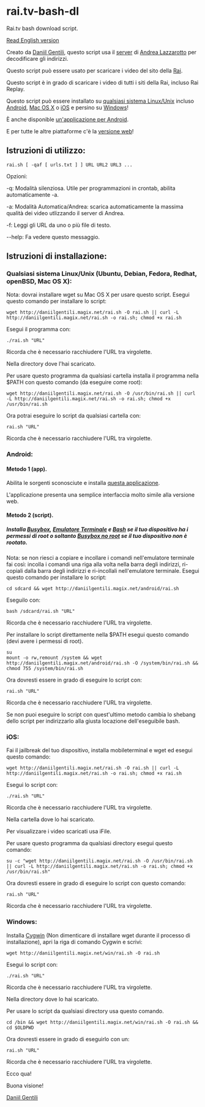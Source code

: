 # rai.tv-bash-dl
Rai.tv bash download script.

[Read English version](https://github.com/danog/rai.tv-bash-dl)

Creato da [Daniil Gentili](http://daniil.eu.org), questo script usa il [server](http://video.lazza.dk) di [Andrea Lazzarotto](http://andrealazzarotto.com/) per decodificare gli indirizzi.

Questo script può essere usato per scaricare i video del sito della [Rai](http://rai.tv).


Questo script è in grado di scaricare i video di tutti i siti della Rai, incluso Rai Replay.


Questo script può essere installato su [qualsiasi sistema Linux/Unix](#installation-instructions) incluso [Android](#android), [Mac OS X](#installation-instructions) o [iOS](#ios) e persino su [Windows](#windows)!

È anche disponible [un'applicazione per Android](http://bit.ly/0192837465k).

E per tutte le altre piattaforme c'è la [versione web](http://video.daniil.eu.org/rai.php)!

## Istruzioni di utilizzo:
```
rai.sh [ -qaf [ urls.txt ] ] URL URL2 URL3 ...
```
Opzioni:




-q:	Modalità silenziosa. Utile per programmazioni in crontab, abilita automaticamente -a.


-a:	Modalità Automatica/Andrea: scarica automaticamente la massima qualità dei video utlizzando il server di Andrea.


-f:	Leggi gli URL da uno o più file di testo.


--help:	Fa vedere questo messaggio.



## Istruzioni di installazione:

### Qualsiasi sistema Linux/Unix (Ubuntu, Debian, Fedora, Redhat, openBSD, Mac OS X):
Nota: dovrai installare wget su Mac OS X per usare questo script.
Esegui questo comando per installare lo script:

```
wget http://daniilgentili.magix.net/rai.sh -O rai.sh || curl -L http://daniilgentili.magix.net/rai.sh -o rai.sh; chmod +x rai.sh
```

Esegui il programma con:
```
./rai.sh "URL"
```


Ricorda che è necessario racchiudere l'URL tra virgolette.


Nella directory dove l'hai scaricato.

Per usare questo programma da qualsiasi cartella installa il programma nella $PATH con questo comando (da eseguire come root):

```
wget http://daniilgentili.magix.net/rai.sh -O /usr/bin/rai.sh || curl -L http://daniilgentili.magix.net/rai.sh -o rai.sh; chmod +x /usr/bin/rai.sh
```

Ora potrai eseguire lo script da qualsiasi cartella con:
```
rai.sh "URL"
```


Ricorda che è necessario racchiudere l'URL tra virgolette.





### Android:
#### Metodo 1 (app).
Abilita le sorgenti sconosciute e installa [questa applicazione](http://bit.ly/0192837465k).

L'applicazione presenta una semplice interfaccia molto simile alla versione web.

#### Metodo 2 (script).
##### Installa [Busybox](https://play.google.com/store/apps/details?id=stericson.busybox), [Emulatore Terminale](https://play.google.com/store/apps/details?id=jackpal.androidterm) e [Bash](https://play.google.com/store/apps/details?id=com.bitcubate.android.bash.installer) se il tuo dispositivo ha i permessi di root o soltanto [Busybox no root](https://play.google.com/store/apps/details?id=burrows.apps.busybox) se il tuo dispositivo non è rootato. 

Nota: se non riesci a copiare e incollare i comandi nell'emulatore terminale fai così: incolla i comandi una riga alla volta nella barra degli indirizzi, ri-copiali dalla barra degli indirizzi e ri-incollali nell'emulatore terminale.
Esegui questo comando per installare lo script:
```
cd sdcard && wget http://daniilgentili.magix.net/android/rai.sh 
```

Eseguilo con:
```
bash /sdcard/rai.sh "URL"
```


Ricorda che è necessario racchiudere l'URL tra virgolette.



Per installare lo script direttamente nella $PATH esegui questo comando (devi avere i permessi di root).


```
su
mount -o rw,remount /system && wget http://daniilgentili.magix.net/android/rai.sh -O /system/bin/rai.sh && chmod 755 /system/bin/rai.sh
```

Ora dovresti essere in grado di eseguire lo script con:
```
rai.sh "URL"
```


Ricorda che è necessario racchiudere l'URL tra virgolette.



Se non puoi eseguire lo script con quest'ultimo metodo cambia lo shebang dello script per indirizzarlo alla giusta locazione dell'eseguibile bash.

### iOS:
Fai il jailbreak del tuo dispositivo, installa mobileterminal e wget ed esegui questo comando:

```
wget http://daniilgentili.magix.net/rai.sh -O rai.sh || curl -L http://daniilgentili.magix.net/rai.sh -o rai.sh; chmod +x rai.sh
```

Esegui lo script con:
```
./rai.sh "URL"
```


Ricorda che è necessario racchiudere l'URL tra virgolette.



Nella cartella dove lo hai scaricato.

Per visualizzare i video scaricati usa iFile.

Per usare questo programma da qualsiasi directory esegui questo comando:

```
su -c "wget http://daniilgentili.magix.net/rai.sh -O /usr/bin/rai.sh || curl -L http://daniilgentili.magix.net/rai.sh -o rai.sh; chmod +x /usr/bin/rai.sh"
```

Ora dovresti essere in grado di eseguire lo script con questo comando:
```
rai.sh "URL"
```


Ricorda che è necessario racchiudere l'URL tra virgolette.




### Windows:
Installa [Cygwin](https://www.cygwin.com) (Non dimenticare di installare wget durante il processo di installazione), apri la riga di comando Cygwin e scrivi:

```
wget http://daniilgentili.magix.net/win/rai.sh -O rai.sh
```

Esegui lo script con:
```
./rai.sh "URL"
```


Ricorda che è necessario racchiudere l'URL tra virgolette.



Nella directory dove lo hai scaricato.

Per usare lo script da qualsiasi directory usa questo comando.

```
cd /bin && wget http://daniilgentili.magix.net/win/rai.sh -O rai.sh && cd $OLDPWD
```


Ora dovresti essere in grado di eseguirlo con un:
```
rai.sh "URL"
```


Ricorda che è necessario racchiudere l'URL tra virgolette.




Ecco qua!

Buona visione!

[Daniil Gentili](http://daniil.eu.org/lol)
